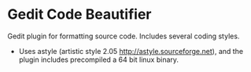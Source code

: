 Gedit Code Beautifier
===

Gedit plugin for formatting source code. Includes several coding styles.

* Uses astyle (artistic style 2.05 http://astyle.sourceforge.net), and the plugin includes precompiled a 64 bit linux binary.

